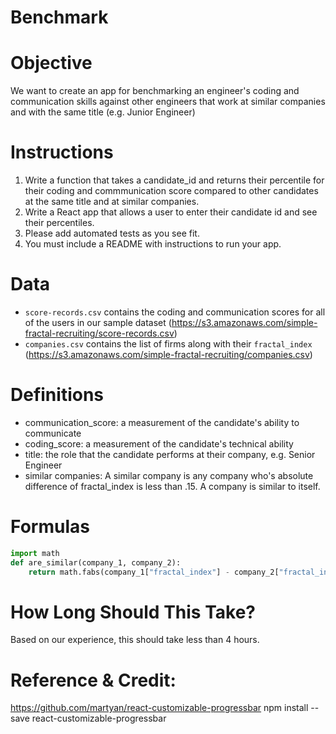 # Benchmark

# Objective
We want to create an app for benchmarking an engineer's coding and communication skills against other engineers that work at similar companies and with the same title (e.g. Junior Engineer)

# Instructions
1. Write a function that takes a candidate_id and returns their percentile for their coding and commmunication score compared to other candidates at the same title and at similar companies.
2. Write a React app that allows a user to enter their candidate id and see their percentiles.
3. Please add automated tests as you see fit.
4. You must include a README with instructions to run your app.

# Data
- `score-records.csv` contains the coding and communication scores for all of the users in our sample dataset (https://s3.amazonaws.com/simple-fractal-recruiting/score-records.csv)
- `companies.csv` contains the list of firms along with their `fractal_index` (https://s3.amazonaws.com/simple-fractal-recruiting/companies.csv)

# Definitions
- communication_score: a measurement of the candidate's ability to communicate
- coding_score: a measurement of the candidate's technical ability
- title: the role that the candidate performs at their company, e.g. Senior Engineer
- similar companies: A similar company is any company who's absolute difference of fractal_index is less than .15. A company is similar to itself.

# Formulas
```python
import math
def are_similar(company_1, company_2):
    return math.fabs(company_1["fractal_index"] - company_2["fractal_index"]) < 0.15
```

# How Long Should This Take?
Based on our experience, this should take less than 4 hours.



# Reference & Credit:

https://github.com/martyan/react-customizable-progressbar
npm install --save react-customizable-progressbar